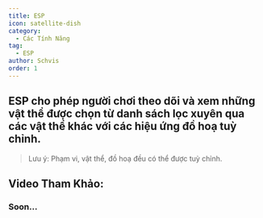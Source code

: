 ```yaml
---
title: ESP
icon: satellite-dish
category:
  - Các Tính Năng
tag:
  - ESP
author: Schvis
order: 1
---
```


## ESP cho phép người chơi theo dõi và xem những vật thể được chọn từ danh sách lọc xuyên qua các vật thể khác với các hiệu ứng đồ hoạ tuỳ chỉnh.
> Lưu ý: Phạm vi, vật thể, đồ hoạ đều có thể được tuỳ chỉnh.

## Video Tham Khảo:

### Soon...
